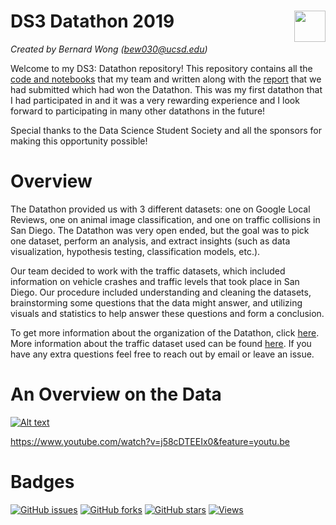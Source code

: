 # DS3 Datathon 2019 <img src="https://raw.githubusercontent.com/data-science-student-society/datathon2019/master/images/datathon.png" align="right" height="50">

_Created by Bernard Wong (bew030@ucsd.edu)_

Welcome to my DS3: Datathon repository! This repository contains all the [code and notebooks](https://github.com/bew030/ds3-lyft-datathon/tree/master/notebooks) that my team and written along with the [report](https://github.com/bew030/ds3-lyft-datathon/blob/master/writings/Lyft%20Paper.pdf) that we had submitted which had won the Datathon. This was my first datathon that I had participated in and it was a very rewarding experience and I look forward to participating in many other datathons in the future! 

Special thanks to the Data Science Student Society and all the sponsors for making this opportunity possible!

# Overview 

The Datathon provided us with 3 different datasets: one on Google Local Reviews, one on animal image classification, and one on traffic collisions in San Diego. The Datathon was very open ended, but the goal was to pick one dataset, perform an analysis, and extract insights (such as data visualization, hypothesis testing, classification models, etc.).

Our team decided to work with the traffic datasets, which included information on vehicle crashes and traffic levels that took place in San Diego. Our procedure included understanding and cleaning the datasets, brainstorming some questions that the data might answer, and utilizing visuals and statistics to help answer these questions and form a conclusion. 

To get more information about the organization of the Datathon, click [here](https://github.com/data-science-student-society/datathon2019). More information about the traffic dataset used can be found [here](https://github.com/data-science-student-society/datathon2019/tree/master/datasets/traffic). If you have any extra questions feel free to reach out by email or leave an issue. 

# An Overview on the Data 

[![Alt text](https://img.youtube.com/vi/j58cDTEEIx0&feature=youtu.be/0.jpg)](https://www.youtube.com/watch?v=j58cDTEEIx0&feature=youtu.be)

https://www.youtube.com/watch?v=j58cDTEEIx0&feature=youtu.be 
# 


# Badges 
[![GitHub issues](https://img.shields.io/github/issues/bew030/ds3-lyft-datathon?color=purple)](https://github.com/bew030/ds3-lyft-datathon/issues)
[![GitHub forks](https://img.shields.io/github/forks/bew030/ds3-lyft-datathon?color=orange)](https://github.com/bew030/ds3-lyft-datathon/network)
[![GitHub stars](https://img.shields.io/github/stars/bew030/ds3-lyft-datathon)](https://github.com/bew030/ds3-lyft-datathon/stargazers)
[![Views](http://hits.dwyl.io/bew030/ds3-lyft-datathon.svg)](http://hits.dwyl.io/bew030/lyft-challenge)
